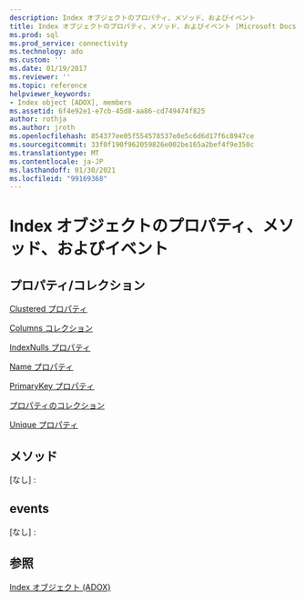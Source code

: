 ```yaml
---
description: Index オブジェクトのプロパティ、メソッド、およびイベント
title: Index オブジェクトのプロパティ、メソッド、およびイベント |Microsoft Docs
ms.prod: sql
ms.prod_service: connectivity
ms.technology: ado
ms.custom: ''
ms.date: 01/19/2017
ms.reviewer: ''
ms.topic: reference
helpviewer_keywords:
- Index object [ADOX], members
ms.assetid: 6f4e92e1-e7cb-45d8-aa86-cd749474f825
author: rothja
ms.author: jroth
ms.openlocfilehash: 854377ee05f554578537e0e5c6d6d17f6c8947ce
ms.sourcegitcommit: 33f0f190f962059826e002be165a2bef4f9e350c
ms.translationtype: MT
ms.contentlocale: ja-JP
ms.lasthandoff: 01/30/2021
ms.locfileid: "99169368"
---
```

# <a name="index-object-properties-methods-and-events"></a>Index オブジェクトのプロパティ、メソッド、およびイベント
## <a name="propertiescollections"></a>プロパティ/コレクション  
 [Clustered プロパティ](./clustered-property-adox.md)  
  
 [Columns コレクション](./columns-collection-adox.md)  
  
 [IndexNulls プロパティ](./indexnulls-property-adox.md)  
  
 [Name プロパティ](./name-property-adox.md)  
  
 [PrimaryKey プロパティ](./primarykey-property-adox.md)  
  
 [プロパティのコレクション](../ado-api/properties-collection-ado.md)  
  
 [Unique プロパティ](./unique-property-adox.md)  
  
## <a name="methods"></a>メソッド  
 [なし] :  
  
## <a name="events"></a>events  
 [なし] :  
  
## <a name="see-also"></a>参照  
 [Index オブジェクト (ADOX)](./index-object-adox.md)